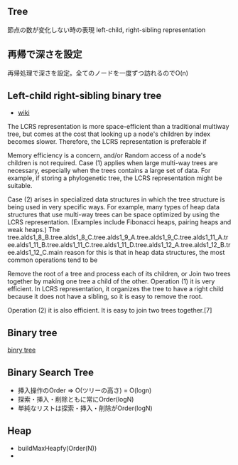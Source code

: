 ## Tree

節点の数が変化しない時の表現
left-child, right-sibling representation

## 再帰で深さを設定
再帰処理で深さを設定。全てのノードを一度ずつ訪れるのでO(n)

## Left-child right-sibling binary tree
- [wiki](https://en.wikipedia.org/wiki/Left-child_right-sibling_binary_tree)

The LCRS representation is more space-efficient than a traditional multiway tree, but comes at the cost that looking up a node's children by index becomes slower. Therefore, the LCRS representation is preferable if

Memory efficiency is a concern, and/or
Random access of a node's children is not required.
Case (1) applies when large multi-way trees are necessary, especially when the trees contains a large set of data. For example, if storing a phylogenetic tree, the LCRS representation might be suitable.

Case (2) arises in specialized data structures in which the tree structure is being used in very specific ways. For example, many types of heap data structures that use multi-way trees can be space optimized by using the LCRS representation. (Examples include Fibonacci heaps, pairing heaps and weak heaps.) The tree.alds1_8_B.tree.alds1_8_C.tree.alds1_9_A.tree.alds1_9_C.tree.alds1_11_A.tree.alds1_11_B.tree.alds1_11_C.tree.alds1_11_D.tree.alds1_12_A.tree.alds1_12_B.tree.alds1_12_C.main reason for this is that in heap data structures, the most common operations tend to be

Remove the root of a tree and process each of its children, or
Join two trees together by making one tree a child of the other.
Operation (1) it is very efficient. In LCRS representation, it organizes the tree to have a right child because it does not have a sibling, so it is easy to remove the root.

Operation (2) it is also efficient. It is easy to join two trees together.[7]


## Binary tree
[binry tree](https://en.wikipedia.org/wiki/Binary_tree#:~:text=In%20computer%20science%2C%20a%20binary,child%20and%20the%20right%20child.&text=It%20is%20also%20possible%20to,is%20an%20ordered%2C%20rooted%20tree.)


## Binary Search Tree
- 挿入操作のOrder => O(ツリーの高さ) = O(logn) 
- 探索・挿入・削除ともに常にOrder(logN)
- 単純なリストは探索・挿入・削除がOrder(logN)

## Heap
- buildMaxHeapfy(Order(N))
- 
#